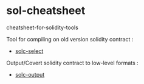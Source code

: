# sol-cheatsheet
cheatsheet-for-solidity-tools

Tool for compiling on old version solidity contract : 
- [solc-select](https://github.com/RemusDBD/sol-cheatsheet/blob/main/cheat-sheet-solc-select.sh)

Output/Covert solidity contract to low-level formats :
- [solc-output](https://github.com/RemusDBD/sol-cheatsheet/blob/main/cheat-sheet-solc-output.sh)
